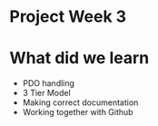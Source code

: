 # Project Week 3

# What did we learn
* PDO handling
* 3 Tier Model
* Making correct documentation
* Working together with Github

